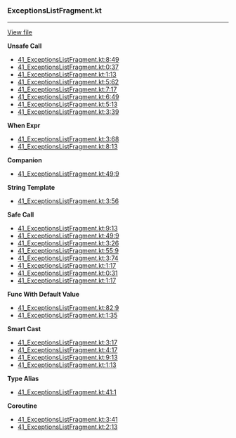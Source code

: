 ### ExceptionsListFragment.kt
---
[View file](files/41_ExceptionsListFragment.kt)

**Unsafe Call**

 - [41_ExceptionsListFragment.kt:8:49](files/41_ExceptionsListFragment.kt#L8:)
 - [41_ExceptionsListFragment.kt:0:37](files/41_ExceptionsListFragment.kt#L0:)
 - [41_ExceptionsListFragment.kt:1:13](files/41_ExceptionsListFragment.kt#L1:)
 - [41_ExceptionsListFragment.kt:5:62](files/41_ExceptionsListFragment.kt#L5:)
 - [41_ExceptionsListFragment.kt:7:17](files/41_ExceptionsListFragment.kt#L7:)
 - [41_ExceptionsListFragment.kt:6:49](files/41_ExceptionsListFragment.kt#L6:)
 - [41_ExceptionsListFragment.kt:5:13](files/41_ExceptionsListFragment.kt#L5:)
 - [41_ExceptionsListFragment.kt:3:39](files/41_ExceptionsListFragment.kt#L3:)

**When Expr**

 - [41_ExceptionsListFragment.kt:3:68](files/41_ExceptionsListFragment.kt#L3:)
 - [41_ExceptionsListFragment.kt:8:13](files/41_ExceptionsListFragment.kt#L8:)

**Companion**

 - [41_ExceptionsListFragment.kt:49:9](files/41_ExceptionsListFragment.kt#L49)

**String Template**

 - [41_ExceptionsListFragment.kt:3:56](files/41_ExceptionsListFragment.kt#L3:)

**Safe Call**

 - [41_ExceptionsListFragment.kt:9:13](files/41_ExceptionsListFragment.kt#L9:)
 - [41_ExceptionsListFragment.kt:49:9](files/41_ExceptionsListFragment.kt#L49)
 - [41_ExceptionsListFragment.kt:3:26](files/41_ExceptionsListFragment.kt#L3:)
 - [41_ExceptionsListFragment.kt:55:9](files/41_ExceptionsListFragment.kt#L55)
 - [41_ExceptionsListFragment.kt:3:74](files/41_ExceptionsListFragment.kt#L3:)
 - [41_ExceptionsListFragment.kt:1:17](files/41_ExceptionsListFragment.kt#L1:)
 - [41_ExceptionsListFragment.kt:0:31](files/41_ExceptionsListFragment.kt#L0:)
 - [41_ExceptionsListFragment.kt:1:17](files/41_ExceptionsListFragment.kt#L1:)

**Func With Default Value**

 - [41_ExceptionsListFragment.kt:82:9](files/41_ExceptionsListFragment.kt#L82)
 - [41_ExceptionsListFragment.kt:1:35](files/41_ExceptionsListFragment.kt#L1:)

**Smart Cast**

 - [41_ExceptionsListFragment.kt:3:17](files/41_ExceptionsListFragment.kt#L3:)
 - [41_ExceptionsListFragment.kt:4:17](files/41_ExceptionsListFragment.kt#L4:)
 - [41_ExceptionsListFragment.kt:9:13](files/41_ExceptionsListFragment.kt#L9:)
 - [41_ExceptionsListFragment.kt:1:13](files/41_ExceptionsListFragment.kt#L1:)

**Type Alias**

 - [41_ExceptionsListFragment.kt:41:1](files/41_ExceptionsListFragment.kt#L41)

**Coroutine**

 - [41_ExceptionsListFragment.kt:3:41](files/41_ExceptionsListFragment.kt#L3:)
 - [41_ExceptionsListFragment.kt:2:13](files/41_ExceptionsListFragment.kt#L2:)
